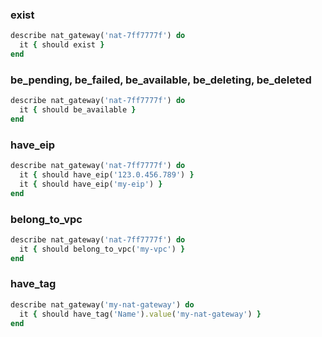 ### exist

```ruby
describe nat_gateway('nat-7ff7777f') do
  it { should exist }
end
```

### be_pending, be_failed, be_available, be_deleting, be_deleted

```ruby
describe nat_gateway('nat-7ff7777f') do
  it { should be_available }
end
```

### have_eip

```ruby
describe nat_gateway('nat-7ff7777f') do
  it { should have_eip('123.0.456.789') }
  it { should have_eip('my-eip') }
end
```

### belong_to_vpc

```ruby
describe nat_gateway('nat-7ff7777f') do
  it { should belong_to_vpc('my-vpc') }
end
```

### have_tag

```ruby
describe nat_gateway('my-nat-gateway') do
  it { should have_tag('Name').value('my-nat-gateway') }
end
```
